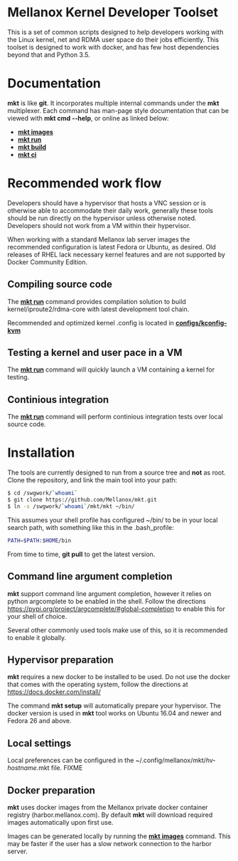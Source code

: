 # Mellanox Kernel Developer Toolset

This is a set of common scripts designed to help developers working with the
Linux kernel, net and RDMA user space do their jobs efficiently. This toolset
is designed to work with docker, and has few host dependencies beyond that and
Python 3.5.

# Documentation

**mkt** is like **git**. It incorporates multiple internal commands under the
**mkt** multiplexer. Each command has man-page style documentation that can be
viewed with **mkt cmd --help**, or online as linked below:

* **[mkt images](docs/mkt_images.1.md)**
* **[mkt run](docs/mkt_run.1.md)**
* **[mkt build](docs/mkt_build.1.md)**
* **[mkt ci](docs/mkt_ci.1.md)**

# Recommended work flow

Developers should have a hypervisor that hosts a VNC session or is otherwise
able to accommodate their daily work, generally these tools should be run
directly on the hypervisor unless otherwise noted. Developers should not work
from a VM within their hypervisor.

When working with a standard Mellanox lab server images the recommended
configuration is latest Fedora or Ubuntu, as desired. Old releases of RHEL
lack necessary kernel features and are not supported by Docker Community
Edition.

## Compiling source code

The **[mkt run](docs/mkt_build.1.md)** command provides compilation solution
to build kernel/iproute2/rdma-core with latest development tool chain.

Recommended and optimized kernel .config is located in **[configs/kconfig-kvm](configs/kconfig-kvm)**

## Testing a kernel and user pace in a VM

The **[mkt run](docs/mkt_run.1.md)** command will quickly launch a VM
containing a kernel for testing.

## Continious integration

The **[mkt run](docs/mkt_ci.1.md)** command will perform continious integration
tests over local source code.

# Installation

The tools are currently designed to run from a source tree and **not** as root.
Clone the repository, and link the main tool into your path:

```sh
$ cd /swgwork/`whoami`
$ git clone https://github.com/Mellanox/mkt.git
$ ln -s /swgwork/`whoami`/mkt/mkt ~/bin/
```

This assumes your shell profile has configured ~/bin/ to be in your local
search path, with something like this in the .bash_profile:

```sh
PATH=$PATH:$HOME/bin
```

From time to time, **git pull** to get the latest version.

## Command line argument completion

**mkt** support command line argument completion, however it relies on python
argcomplete to be enabled in the shell. Follow the directions
https://pypi.org/project/argcomplete/#global-completion to enable this for
your shell of choice.

Several other commonly used tools make use of this, so it is recommended to
enable it globally.

## Hypervisor preparation

**mkt** requires a new docker to be installed to be used. Do not use the
docker that comes with the operating system, follow the directions at
https://docs.docker.com/install/

The command **mkt setup** will automatically prepare your hypervisor.
The docker version is used in **mkt** tool works on Ubuntu 16.04 and newer
and Fedora 26 and above.

## Local settings

Local preferences can be configured in the
~/.config/mellanox/mkt/*hv-hostname*.mkt file. FIXME

## Docker preparation

**mkt** uses docker images from the Mellanox private docker container registry
(harbor.mellanox.com). By default **mkt** will download required images
automatically upon first use.

Images can be generated locally by running the **[mkt
images](docs/mkt_images.1.md)** command. This may be faster if the user has a
slow network connection to the harbor server.
